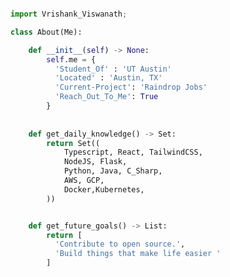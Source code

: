 ```python

import Vrishank_Viswanath;

class About(Me):

    def __init__(self) -> None:
        self.me = {
          'Student_Of' : 'UT Austin'
          'Located' : 'Austin, TX'
          'Current-Project': 'Raindrop Jobs'
          'Reach_Out_To_Me': True
        }
        
    
    def get_daily_knowledge() -> Set:
        return Set((
            Typescript, React, TailwindCSS,
            NodeJS, Flask,
            Python, Java, C_Sharp,
            AWS, GCP,
            Docker,Kubernetes,
        ))    


    def get_future_goals() -> List:
        return [
          'Contribute to open source.',
          'Build things that make life easier '
        ]
```
<!-- ![](https://github-readme-stats.vercel.app/api?username=knahsirV&theme=material-palenight&hide_border=true&include_all_commits=true&count_private=true)
![](https://github-readme-stats.vercel.app/api/top-langs/?username=knahsirV&theme=material-palenight&hide_border=true&include_all_commits=false&count_private=false&layout=compact) -->
